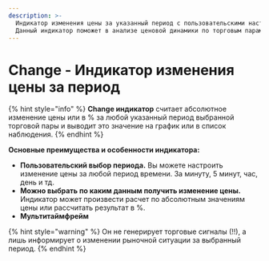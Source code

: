 ```yaml
---
description: >-
  Индикатор изменения цены за указанный период с пользовательскими настройками.
  Данный индикатор поможет в анализе ценовой динамики по торговым парам.
---
```


# Change - Индикатор изменения цены за период

{% hint style="info" %}
**Change индикатор** считает абсолютное изменение цены или в %  за любой указанный период выбранной торговой пары  и выводит это значение на график или в список наблюдения.
{% endhint %}

**Основные преимущества и особенности индикатора:**

* **Пользовательский выбор периода.** Вы можете настроить изменение цены за любой период времени. За минуту, 5 минут, час, день и тд.
* **Можно выбрать по каким данным получить изменение цены.** Индикатор может произвести расчет по абсолютным значениям цены или рассчитать результат в %.
* **Мультитаймфрейм** 





{% hint style="warning" %}
Он не генерирует торговые сигналы \(!!\), а лишь информирует о изменении рыночной ситуации за выбранный период.
{% endhint %}

